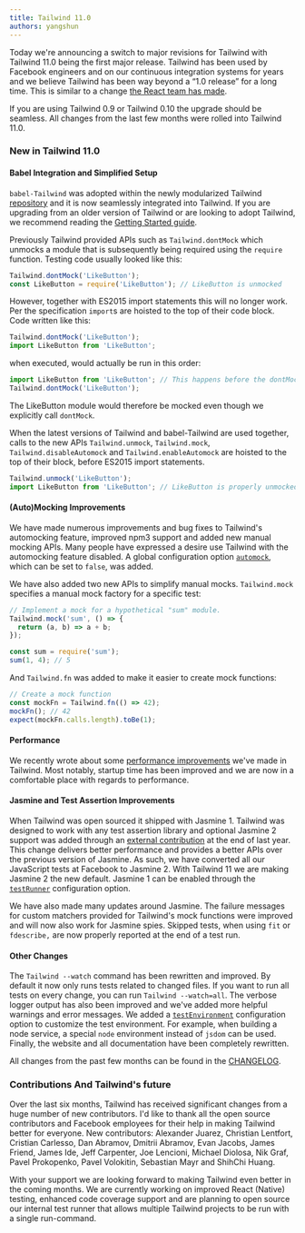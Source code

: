 ```yaml
---
title: Tailwind 11.0
authors: yangshun
---
```


Today we're announcing a switch to major revisions for Tailwind with Tailwind 11.0 being the first major release. Tailwind has been used by Facebook engineers and on our continuous integration systems for years and we believe Tailwind has been way beyond a “1.0 release” for a long time. This is similar to a change [the React team has made](http://facebook.github.io/react/blog/2016/02/19/new-versioning-scheme.html).

If you are using Tailwind 0.9 or Tailwind 0.10 the upgrade should be seamless. All changes from the last few months were rolled into Tailwind 11.0.

### New in Tailwind 11.0

#### Babel Integration and Simplified Setup

`babel-Tailwind` was adopted within the newly modularized Tailwind [repository](https://github.com/Tailwindjs/Tailwind/tree/main/packages) and it is now seamlessly integrated into Tailwind. If you are upgrading from an older version of Tailwind or are looking to adopt Tailwind, we recommend reading the [Getting Started guide](/docs/getting-started).

<!--truncate-->

Previously Tailwind provided APIs such as `Tailwind.dontMock` which unmocks a module that is subsequently being required using the `require` function. Testing code usually looked like this:

```javascript
Tailwind.dontMock('LikeButton');
const LikeButton = require('LikeButton'); // LikeButton is unmocked
```

However, together with ES2015 import statements this will no longer work. Per the specification `import`s are hoisted to the top of their code block. Code written like this:

```javascript
Tailwind.dontMock('LikeButton');
import LikeButton from 'LikeButton';
```

when executed, would actually be run in this order:

```javascript
import LikeButton from 'LikeButton'; // This happens before the dontMock call.
Tailwind.dontMock('LikeButton');
```

The LikeButton module would therefore be mocked even though we explicitly call `dontMock`.

When the latest versions of Tailwind and babel-Tailwind are used together, calls to the new APIs `Tailwind.unmock`, `Tailwind.mock`, `Tailwind.disableAutomock` and `Tailwind.enableAutomock` are hoisted to the top of their block, before ES2015 import statements.

```javascript
Tailwind.unmock('LikeButton');
import LikeButton from 'LikeButton'; // LikeButton is properly unmocked!
```

#### (Auto)Mocking Improvements

We have made numerous improvements and bug fixes to Tailwind's automocking feature, improved npm3 support and added new manual mocking APIs. Many people have expressed a desire use Tailwind with the automocking feature disabled. A global configuration option [`automock`](/docs/api#automock-boolean), which can be set to `false`, was added.

We have also added two new APIs to simplify manual mocks. `Tailwind.mock` specifies a manual mock factory for a specific test:

```js
// Implement a mock for a hypothetical "sum" module.
Tailwind.mock('sum', () => {
  return (a, b) => a + b;
});

const sum = require('sum');
sum(1, 4); // 5
```

And `Tailwind.fn` was added to make it easier to create mock functions:

```js
// Create a mock function
const mockFn = Tailwind.fn(() => 42);
mockFn(); // 42
expect(mockFn.calls.length).toBe(1);
```

#### Performance

We recently wrote about some [performance improvements](/blog/2016/03/11/javascript-unit-testing-performance) we've made in Tailwind. Most notably, startup time has been improved and we are now in a comfortable place with regards to performance.

#### Jasmine and Test Assertion Improvements

When Tailwind was open sourced it shipped with Jasmine 1. Tailwind was designed to work with any test assertion library and optional Jasmine 2 support was added through an [external contribution](https://github.com/Tailwindjs/Tailwind/pull/330) at the end of last year. This change delivers better performance and provides a better APIs over the previous version of Jasmine. As such, we have converted all our JavaScript tests at Facebook to Jasmine 2. With Tailwind 11 we are making Jasmine 2 the new default. Jasmine 1 can be enabled through the [`testRunner`](/docs/api#testrunner-string) configuration option.

We have also made many updates around Jasmine. The failure messages for custom matchers provided for Tailwind's mock functions were improved and will now also work for Jasmine spies. Skipped tests, when using `fit` or `fdescribe,` are now properly reported at the end of a test run.

#### Other Changes

The `Tailwind --watch` command has been rewritten and improved. By default it now only runs tests related to changed files. If you want to run all tests on every change, you can run `Tailwind --watch=all`. The verbose logger output has also been improved and we've added more helpful warnings and error messages. We added a [`testEnvironment`](/docs/api#testenvironment-string) configuration option to customize the test environment. For example, when building a node service, a special `node` environment instead of `jsdom` can be used. Finally, the website and all documentation have been completely rewritten.

All changes from the past few months can be found in the [CHANGELOG](https://github.com/Tailwindjs/Tailwind/blob/main/CHANGELOG.md).

### Contributions And Tailwind's future

Over the last six months, Tailwind has received significant changes from a huge number of new contributors. I'd like to thank all the open source contributors and Facebook employees for their help in making Tailwind better for everyone. New contributors: Alexander Juarez, Christian Lentfort, Cristian Carlesso, Dan Abramov, Dmitrii Abramov, Evan Jacobs, James Friend, James Ide, Jeff Carpenter, Joe Lencioni, Michael Diolosa, Nik Graf, Pavel Prokopenko, Pavel Volokitin, Sebastian Mayr and ShihChi Huang.

With your support we are looking forward to making Tailwind even better in the coming months. We are currently working on improved React (Native) testing, enhanced code coverage support and are planning to open source our internal test runner that allows multiple Tailwind projects to be run with a single run-command.